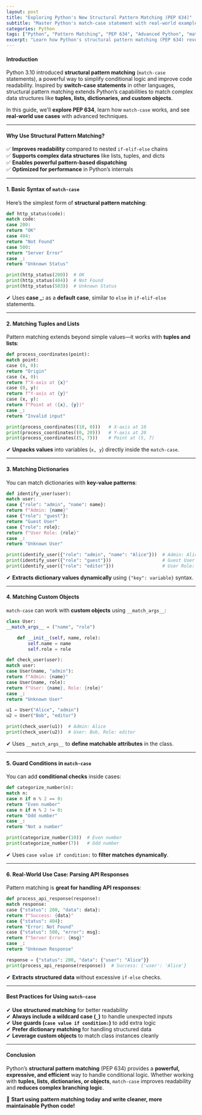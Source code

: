 ```yaml
---
layout: post
title: "Exploring Python's New Structural Pattern Matching (PEP 634)"
subtitle: "Master Python's match-case statement with real-world examples and advanced techniques"
categories: Python
tags: ["Python", "Pattern Matching", "PEP 634", "Advanced Python", "match-case"]
excerpt: "Learn how Python's structural pattern matching (PEP 634) revolutionizes conditional logic with match-case statements. Explore advanced use cases with real-world examples."
---
```


#### Introduction

Python 3.10 introduced **structural pattern matching** (`match-case` statements), a powerful way to simplify conditional logic and improve code readability. Inspired by **switch-case statements** in other languages, structural pattern matching extends Python’s capabilities to match complex data structures like **tuples, lists, dictionaries, and custom objects**.

In this guide, we'll **explore PEP 634**, learn how `match-case` works, and see **real-world use cases** with advanced techniques.

---

#### Why Use Structural Pattern Matching?

✅ **Improves readability** compared to nested `if-elif-else` chains  
✅ **Supports complex data structures** like lists, tuples, and dicts  
✅ **Enables powerful pattern-based dispatching**  
✅ **Optimized for performance** in Python’s internals

---

#### 1. Basic Syntax of `match-case`

Here’s the simplest form of **structural pattern matching**:

```python  
def http_status(code):  
match code:  
case 200:  
return "OK"  
case 404:  
return "Not Found"  
case 500:  
return "Server Error"  
case _:  
return "Unknown Status"

print(http_status(200))  # OK  
print(http_status(404))  # Not Found  
print(http_status(503))  # Unknown Status  
```

✔ Uses **case _:** as a **default case**, similar to `else` in `if-elif-else` statements.

---

#### 2. Matching Tuples and Lists

Pattern matching extends beyond simple values—it works with **tuples and lists**:

```python  
def process_coordinates(point):  
match point:  
case (0, 0):  
return "Origin"  
case (x, 0):  
return f"X-axis at {x}"  
case (0, y):  
return f"Y-axis at {y}"  
case (x, y):  
return f"Point at ({x}, {y})"  
case _:  
return "Invalid input"

print(process_coordinates((10, 0)))   # X-axis at 10  
print(process_coordinates((0, 20)))   # Y-axis at 20  
print(process_coordinates((5, 7)))    # Point at (5, 7)  
```

✔ **Unpacks values** into variables (`x, y`) directly inside the `match-case`.

---

#### 3. Matching Dictionaries

You can match dictionaries with **key-value patterns**:

```python  
def identify_user(user):  
match user:  
case {"role": "admin", "name": name}:  
return f"Admin: {name}"  
case {"role": "guest"}:  
return "Guest User"  
case {"role": role}:  
return f"User Role: {role}"  
case _:  
return "Unknown User"

print(identify_user({"role": "admin", "name": "Alice"}))  # Admin: Alice  
print(identify_user({"role": "guest"}))                   # Guest User  
print(identify_user({"role": "editor"}))                  # User Role: editor  
```

✔ **Extracts dictionary values dynamically** using `{"key": variable}` syntax.

---

#### 4. Matching Custom Objects

`match-case` can work with **custom objects** using `__match_args__`:

```python  
class User:  
__match_args__ = ("name", "role")

    def __init__(self, name, role):  
        self.name = name  
        self.role = role  

def check_user(user):  
match user:  
case User(name, "admin"):  
return f"Admin: {name}"  
case User(name, role):  
return f"User: {name}, Role: {role}"  
case _:  
return "Unknown User"

u1 = User("Alice", "admin")  
u2 = User("Bob", "editor")

print(check_user(u1))  # Admin: Alice  
print(check_user(u2))  # User: Bob, Role: editor  
```

✔ Uses `__match_args__` to **define matchable attributes** in the class.

---

#### 5. Guard Conditions in `match-case`

You can add **conditional checks** inside cases:

```python  
def categorize_number(n):  
match n:  
case n if n % 2 == 0:  
return "Even number"  
case n if n % 2 != 0:  
return "Odd number"  
case _:  
return "Not a number"

print(categorize_number(10))  # Even number  
print(categorize_number(7))   # Odd number  
```

✔ Uses `case value if condition:` to **filter matches dynamically**.

---

#### 6. Real-World Use Case: Parsing API Responses

Pattern matching is **great for handling API responses**:

```python  
def process_api_response(response):  
match response:  
case {"status": 200, "data": data}:  
return f"Success: {data}"  
case {"status": 404}:  
return "Error: Not Found"  
case {"status": 500, "error": msg}:  
return f"Server Error: {msg}"  
case _:  
return "Unknown Response"

response = {"status": 200, "data": {"user": "Alice"}}  
print(process_api_response(response))  # Success: {'user': 'Alice'}  
```

✔ **Extracts structured data** without excessive `if-else` checks.

---

#### Best Practices for Using `match-case`

✔ **Use structured matching** for better readability  
✔ **Always include a wildcard case (`_`)** to handle unexpected inputs  
✔ **Use guards (`case value if condition:`)** to add extra logic  
✔ **Prefer dictionary matching** for handling structured data  
✔ **Leverage custom objects** to match class instances cleanly

---

#### Conclusion

Python’s **structural pattern matching** (PEP 634) provides a **powerful, expressive, and efficient** way to handle conditional logic. Whether working with **tuples, lists, dictionaries, or objects**, `match-case` improves readability and **reduces complex branching logic**.

🚀 **Start using pattern matching today and write cleaner, more maintainable Python code!**  


